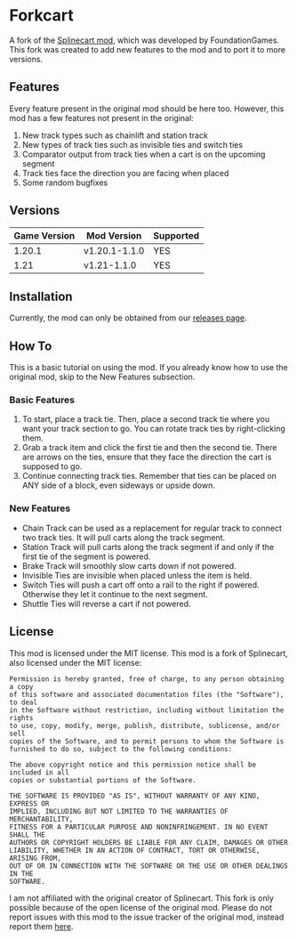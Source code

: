 # Forkcart
A fork of the [Splinecart mod](https://github.com/FoundationGames/Splinecart), which was developed by FoundationGames. This fork was created to add new features to the mod and to port it to more versions.
## Features
Every feature present in the original mod should be here too. However, this mod has a few features not present in the original:
1. New track types such as chainlift and station track
2. New types of track ties such as invisible ties and switch ties
3. Comparator output from track ties when a cart is on the upcoming segment
4. Track ties face the direction you are facing when placed
5. Some random bugfixes
## Versions
| Game Version | Mod Version | Supported |
| --- | --- | --- |
| 1.20.1 | v1.20.1-1.1.0 | YES |
| 1.21 | v1.21-1.1.0 | YES |
## Installation
Currently, the mod can only be obtained from our [releases page](https://github.com/ImplicitSaber/Forkcart/releases).
## How To
This is a basic tutorial on using the mod. If you already know how to use the original mod, skip to the New Features subsection.
### Basic Features
1. To start, place a track tie. Then, place a second track tie where you want your track section to go. You can rotate track ties by right-clicking them.
2. Grab a track item and click the first tie and then the second tie. There are arrows on the ties, ensure that they face the direction the cart is supposed to go.
3. Continue connecting track ties. Remember that ties can be placed on ANY side of a block, even sideways or upside down.
### New Features
- Chain Track can be used as a replacement for regular track to connect two track ties. It will pull carts along the track segment.
- Station Track will pull carts along the track segment if and only if the first tie of the segment is powered.
- Brake Track will smoothly slow carts down if not powered.
- Invisible Ties are invisible when placed unless the item is held.
- Switch Ties will push a cart off onto a rail to the right if powered. Otherwise they let it continue to the next segment.
- Shuttle Ties will reverse a cart if not powered.
## License
This mod is licensed under the MIT license. This mod is a fork of Splinecart, also licensed under the MIT license:
```
Permission is hereby granted, free of charge, to any person obtaining a copy
of this software and associated documentation files (the "Software"), to deal
in the Software without restriction, including without limitation the rights
to use, copy, modify, merge, publish, distribute, sublicense, and/or sell
copies of the Software, and to permit persons to whom the Software is
furnished to do so, subject to the following conditions:

The above copyright notice and this permission notice shall be included in all
copies or substantial portions of the Software.

THE SOFTWARE IS PROVIDED "AS IS", WITHOUT WARRANTY OF ANY KIND, EXPRESS OR
IMPLIED, INCLUDING BUT NOT LIMITED TO THE WARRANTIES OF MERCHANTABILITY,
FITNESS FOR A PARTICULAR PURPOSE AND NONINFRINGEMENT. IN NO EVENT SHALL THE
AUTHORS OR COPYRIGHT HOLDERS BE LIABLE FOR ANY CLAIM, DAMAGES OR OTHER
LIABILITY, WHETHER IN AN ACTION OF CONTRACT, TORT OR OTHERWISE, ARISING FROM,
OUT OF OR IN CONNECTION WITH THE SOFTWARE OR THE USE OR OTHER DEALINGS IN THE
SOFTWARE.
```
I am not affiliated with the original creator of Splinecart. This fork is only possible because of the open license of the original mod. Please do not report issues with this mod to the issue tracker of the original mod, instead report them [here](https://github.com/ImplicitSaber/Forkcart/issues).
